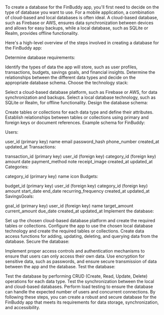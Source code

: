 To create a database for the FinBuddy app, you'll first need to decide on the type of database you want to use. For a mobile application, a combination of cloud-based and local databases is often ideal. A cloud-based database, such as Firebase or AWS, ensures data synchronization between devices and allows for easy backups, while a local database, such as SQLite or Realm, provides offline functionality.

Here's a high-level overview of the steps involved in creating a database for the FinBuddy app:

Determine database requirements:

Identify the types of data the app will store, such as user profiles, transactions, budgets, savings goals, and financial insights.
Determine the relationships between the different data types and decide on the appropriate database schema.
Choose the technology stack:

Select a cloud-based database platform, such as Firebase or AWS, for data synchronization and backups.
Select a local database technology, such as SQLite or Realm, for offline functionality.
Design the database schema:

Create tables or collections for each data type and define their attributes.
Establish relationships between tables or collections using primary and foreign keys or document references.
Example schema for FinBuddy:

Users:

user_id (primary key)
name
email
password_hash
phone_number
created_at
updated_at
Transactions:

transaction_id (primary key)
user_id (foreign key)
category_id (foreign key)
amount
date
payment_method
note
receipt_image
created_at
updated_at
Categories:

category_id (primary key)
name
icon
Budgets:

budget_id (primary key)
user_id (foreign key)
category_id (foreign key)
amount
start_date
end_date
recurring_frequency
created_at
updated_at
SavingsGoals:

goal_id (primary key)
user_id (foreign key)
name
target_amount
current_amount
due_date
created_at
updated_at
Implement the database:

Set up the chosen cloud-based database platform and create the required tables or collections.
Configure the app to use the chosen local database technology and create the required tables or collections.
Create data access functions for adding, updating, deleting, and querying data from the database.
Secure the database:

Implement proper access controls and authentication mechanisms to ensure that users can only access their own data.
Use encryption for sensitive data, such as passwords, and ensure secure transmission of data between the app and the database.
Test the database:

Test the database by performing CRUD (Create, Read, Update, Delete) operations for each data type.
Test the synchronization between the local and cloud-based databases.
Perform load testing to ensure the database can handle the expected number of users and concurrent connections.
By following these steps, you can create a robust and secure database for the FinBuddy app that meets its requirements for data storage, synchronization, and accessibility.